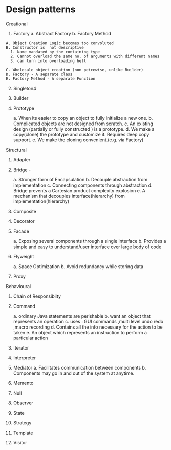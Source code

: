 # Design patterns

Creational

  1. Factory
    a. Abstract Factory
    b. Factory Method
     
    A. Object Creation Logic becomes too convoluted
    B. Constructor is  not descriptive
      1. Name mandated by the containing type
      2. Cannot overload the same no. of arguments with different names
      3. can turn into overloading hell
      
    C. Wholesale object creation (non peicewise, unlike Builder) 
    D. Factory - A separate class
    E. Factory Method - A separate Function
 
     
  2. Singleton4
  3. Builder
  4. Prototype

     a. When its easier to copy an object to fully initialize a new one.
     b. Complicated objects are not designed from scratch.
     c. An existing design (partially or fully constructed ) is a prototype.
     d. We make a copy(clone) the prototype and customize it. Requires deep copy support.
     e. We make the cloning convenient.(e.g. via Factory)

Structural

  1. Adapter
  2. Bridge -  
     
     a. Stronger form of Encapsulation
     b. Decouple abstraction from implementation
     c. Connecting components through abstraction
     d. Bridge prevents a Cartesian product complexity explosion
     e. A mechanism that decouples interface(hierarchy) from implementation(hierarchy)
     
  3. Composite
  4. Decorator
  5. Facade
  
      a. Exposing several components through a single interface
      b. Provides a simple and easy to understand/user interface over large body of code
  
  6. Flyweight
      
      a. Space Optimization
      b. Avoid redundancy while storing data
      
  8. Proxy
  
Behavioural
  1.  Chain of Responsibilty
  2.  Command
      
      a. ordinary Java statements are perishable
      b. want an object that represents an operation
      c. uses : GUI commands ,multi level undo redo ,macro recording
      d. Contains all the info necessary  for the action to be taken
      e. An object which represents an instruction to perform a particular action
      
  3.  Iterator
  4.  Interpreter
  5.  Mediator 
      a. Facilitates communication between components
      b. Components may go in and out of the system at anytime.
      
  6.  Memento
  7.  Null
  8.  Observer
  9.  State
  10. Strategy
  11. Template
  12. Visitor
